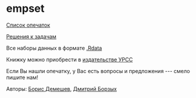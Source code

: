 empset
======

[Список опечаток](https://github.com/bdemeshev/em301/raw/master/em301_pset_v2/errata/metrics_errata.pdf) 

[Решения к задачам](https://github.com/bdemeshev/em301/raw/master/em301_pset_v2/solutions_only/solutions.pdf) 

Все наборы данных в формате [.Rdata](https://github.com/bdemeshev/em301/raw/master/em301_pset_v2/pset_data.Rdata)

Книжку можно приобрести в [издательстве УРСС](http://urss.ru/cgi-bin/db.pl?lang=Ru&blang=ru&page=Book&id=182085)

Если Вы нашли опечатку, у Вас есть вопросы и предложения --- смело пишите нам!

Авторы: [Борис Демешев](mailto:boris.demeshev@gmail.com), [Дмитрий Борзых](mailto:borzykh.dmitriy@gmail.com)
